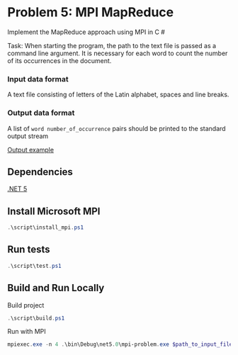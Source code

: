 # Problem 5: MPI MapReduce

Implement the MapReduce approach using MPI in C #

Task: When starting the program, the path to the text file is passed as a command line argument. 
It is necessary for each word to count the number of its occurrences in the document.

### Input data format

A text file consisting of letters of the Latin alphabet, spaces and line breaks.

### Output data format

A list of `word number_of_occurrence` pairs should be printed to the standard output stream

[Output example](./test/RealText2/output.txt)

## Dependencies

[.NET 5](https://dotnet.microsoft.com/download/dotnet/5.0)

## Install Microsoft MPI

```powershell
.\script\install_mpi.ps1
```

## Run tests

```powershell
.\script\test.ps1
```


## Build and Run Locally

Build project

```powershell
.\script\build.ps1
```

Run with MPI

```powershell
mpiexec.exe -n 4 .\bin\Debug\net5.0\mpi-problem.exe $path_to_input_file
```
